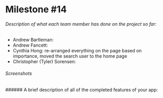 # Milestone #14
###### Description of what each team member has done on the project so far:
* Andrew Bartleman:
* Andrew Fancett:
* Cynthia Hong: re-arranged everything on the page based on importance, moved the search user to the home page 
* Christopher (Tyler) Sorensen:
###### Screenshots


###### A brief description of all of the completed features of your app:
